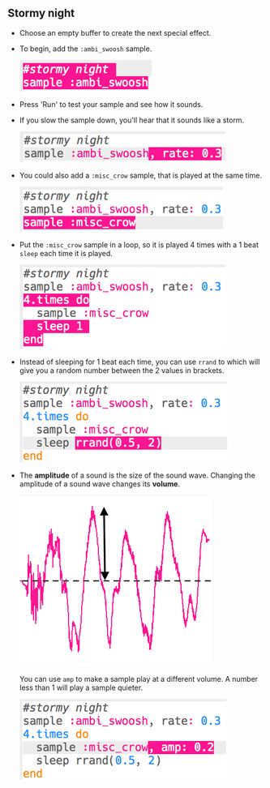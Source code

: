 ## Stormy night

+ Choose an empty buffer to create the next special effect.

+ To begin, add the `:ambi_swoosh` sample.
    
    ![screenshot](images/effects-storm-sample.png)

+ Press 'Run' to test your sample and see how it sounds.

+ If you slow the sample down, you'll hear that it sounds like a storm.
    
    ![captura de ecrã](images/effects-storm-rate.png)

+ You could also add a `:misc_crow` sample, that is played at the same time.
    
    ![captura de ecrã](images/effects-storm-crow.png)

+ Put the `:misc_crow` sample in a loop, so it is played 4 times with a 1 beat `sleep` each time it is played.
    
    ![captura de ecrã](images/effects-storm-crow-repeat.png)

+ Instead of sleeping for 1 beat each time, you can use `rrand` to which will give you a random number between the 2 values in brackets.
    
    ![captura de ecrã](images/effects-storm-crow-rand.png)

+ The **amplitude** of a sound is the size of the sound wave. Changing the amplitude of a sound wave changes its **volume**.
    
    ![amplitude](images/effects-amplitude.png)
    
    You can use `amp` to make a sample play at a different volume. A number less than 1 will play a sample quieter.
    
    ![captura de ecrã](images/effects-storm-crow-amp.png)
